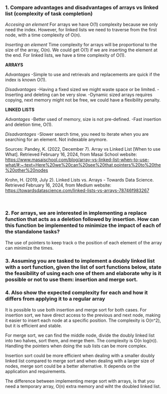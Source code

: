 ### 1. Compare advantages and disadvantages of arrays vs linked list (complexity of task completion) 
*Accesing an element*
For arrays we have O(1) complexity because we only need the index. However, for linked lists we need to traverse from the first node, with a time complexity of O(n).

*Inserting an element*
Time complexity for arrays will be proportional to the size of the array, O(n). We could get O(1) if we are inserting the element at the end. For linked lists, we have a time complexity of O(1).

**ARRAYS**

*Advantages*
-Simple to use and retrievals and replacements are quick if the index is known O(1).

*Disadvantages* 
-Having a fixed sized we might waste space or be limited. 
-Inserting and deleting can be very slow.
-Dynamic sized arrays requires copying, next memory might not be free, we could have a flexibility penalty. 

**LINKED LISTS**

*Advantages*
-Better used of memory, size is not pre-defined.
-Fast insertion and deletion time, O(1).

*Disadvantages*
-Slower search time, you need to iterate when you are searching for an element.
Not indexable anymore.

Sources:
Pandey, K. (2022, December 7). Array vs Linked List [When to use What]. Retrieved February 16, 2024, from Masai School website: https://www.masaischool.com/blog/array-vs-linked-list-when-to-use-what/#:~:text=Here%20we%20can%20see%20that,pointers%20to%20the%20other%20nodes 

Krohn, H. (2019, July 2). Linked Lists vs. Arrays - Towards Data Science. Retrieved February 16, 2024, from Medium website: https://towardsdatascience.com/linked-lists-vs-arrays-78746f983267

‌
### 2. For arrays, we are interested in implementing a replace function that acts as a deletion followed by insertion. How can this function be implemented to minimize the impact of each of the standalone tasks? 
The use of pointers to keep track o the position of each element of the array can minimize the times.

### 3. Assuming you are tasked to implement a doubly linked list with a sort function, given the list of sort functions below, state the feasibility of using each one of them and elaborate why is it possible or not to use them: insertion and merge sort.

### 4. Also show the expected complexity for each and how it differs from applying it to a regular array

It is possible to use both insertion and merge sort for both cases. For insertion sort, we have direct access to the previous and next node, making it easier to insert each node at a specific position. The complexity is O(n^2), but it is efficient and stable.

For merge sort, we can find the middle node, divide the doubly linked list into two halves, sort them, and merge them. The complexity is O(n log(n)). Handling the pointers when doing the sub lists can be more complex. 

Insertion sort could be more efficient when dealing with a smaller doubly linked list compared to merge sort and when dealing with a larger size of nodes, merge sort could be a better alternative. It depends on the application and requirements.

The difference between implementing merge sort with arrays, is that you need a temporary array, O(n) extra memory and wiht the doubled linked list. 







